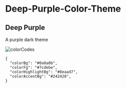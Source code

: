 # Deep-Purple-Color-Theme

## Deep Purple

A purple dark theme

![colorCodes](https://github.com/yigitsr/Deep-Purple-Color-Theme/assets/55548182/d5784c34-b90c-47c9-adbd-1ffddce8c53c)


```
{
  "colorBg": "#0a0a0b",
  "colorFg": "#7cdebe",
  "colorHighlightBg": "#8eaad7",
  "colorAccentBg": "#242428",   
}
```
